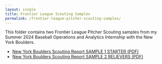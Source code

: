 ```yaml
---
layout: single
title: Frontier League Scouting Samples
permalink: /frontier-league-pitcher-scouting-samples/
---
```


This folder contains two Frontier League Pitcher Scouting samples from my Summer 2024 Baseball Operations and Analytics Internship with the New York Boulders.  

- [New York Boulders Scouting Report SAMPLE 1 STARTER (PDF)](frontier-league-pitcher-scouting-samples/SAMPLE%20#1%20New%20York%20Boulders%20Scouting%20Report%20and%20Release%20Points.pdf)
- [New York Boulders Scouting Report SAMPLE 2 RELIEVERS (PDF)](frontier-league-pitcher-scouting-samples/SAMPLE%20#2%20New%20York%20Boulders%20Relievers%20Scouting%20Report.pdf)
